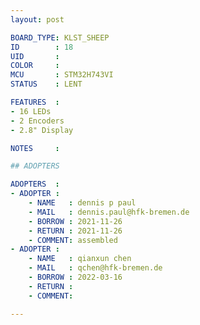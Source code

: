 ```yaml
---
layout: post

BOARD_TYPE: KLST_SHEEP
ID        : 18
UID       : 
COLOR     : 
MCU       : STM32H743VI
STATUS    : LENT

FEATURES  :
- 16 LEDs
- 2 Encoders
- 2.8" Display

NOTES     :

## ADOPTERS

ADOPTERS  :
- ADOPTER :
    - NAME   : dennis p paul
    - MAIL   : dennis.paul@hfk-bremen.de
    - BORROW : 2021-11-26
    - RETURN : 2021-11-26
    - COMMENT: assembled
- ADOPTER :
    - NAME   : qianxun chen
    - MAIL   : qchen@hfk-bremen.de
    - BORROW : 2022-03-16
    - RETURN : 
    - COMMENT: 

---
```

